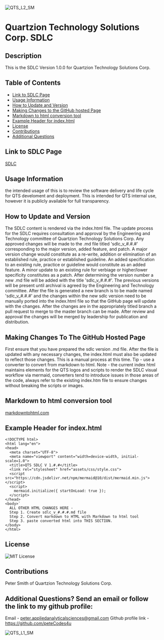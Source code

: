 ![QTS_L2_SM](https://github.com/user-attachments/assets/ed4c1b25-1804-4601-8e5a-e6e5f7507c0a)

# Quartzion Technology Solutions Corp. SDLC

## Description
This is the SDLC Version 1.0.0 for Quartzion Technology Solutions Corp.

## Table of Contents
- [Link to SDLC Page](#Link-to-SDLC)
- [Usage Information](#Usage-Information)
- [How to Update and Version](#How-to-Update-and-version)
- [Making Changes to the GitHub hosted Page](#Making-Changes-To-The-GitHub-hosted-Page)
- [Markdown to html conversion tool](#Markdown-to-html-conversion-tool)
- [Example Header for index.html](#Example-Header-for-index.html)
- [License](#License)
- [Contributions](#Contributions)
- [Additional Questions](#additional-questions-send-an-email-or-follow-the-link-to-my-github-profile)

## Link to SDLC Page
[SDLC](https://quartzion.github.io/quartzion-sdlc/)

## Usage Information
the intended usage of this is to review the software delivery and life cycle for QTS develoment and deployment. This is intended for QTS internal use, however it is publicly available for full transparency.

## How to Update and Version
The SDLC content is rendered via the index.html file. The update process for the SDLC requires consultation and approval by the Engineering and Technology committee of Quartzion Technology Solutions Corp. Any approved changes will be made to the .md file titled 'sdlc_v_#.#.#' corresponding to the major version, added feature, and patch. A major version change would constitute as a re-write, addition or elimination of an established rule, practice or established guideline. An added specification to an existing rule, practice or guideline would constitute as an added feature. A minor update to an existing rule for verbiage or higher/lower specificity constitutes as a patch. After determining the version number a new .md file will be added with the title 'sdlc_v_#.#.#'. The previous versions will be present until archival is agreed by the Engineering and Technology committee. After the file is generated a new branch is to be made named 'sdlc_v_#.#.#' and the changes within the new sdlc version need to be manually ported into the index.html file so that the GitHub page will update with the changes. After the changes are in the appropriately titled branch a pull request to merge to the master branch can be made. After review and approval the changes will be merged by leadership for publication and distribution.

## Making Changes To The GitHub Hosted Page
First ensure that you have prepared the sdlc version .md file. After the file is updated with any necessary changes, the index.html must also be updated to reflect those changes. This is a manual process at this time. Tip - use a converter to convert from markdown to html. Note - the current index html maintains elements for the QTS logos and scripts to render the SDLC visual workflow via mermaid, converters tend to introduce issues in those areas of the code, always refer to the existing index.htm file to ensure changes without breaking the scripts or images.  

## Markdown to html conversion tool
[markdowntohtml.com](https://markdowntohtml.com/)

## Example Header for index.html
```
<!DOCTYPE html>
<html lang="en">
<head>
  <meta charset="UTF-8">
  <meta name="viewport" content="width=device-width, initial-scale=1.0">
  <title>QTS SDLC V 1.#.#</title>
  <link rel="stylesheet" href="assets/css/style.css">
  <script src="https://cdn.jsdelivr.net/npm/mermaid@10/dist/mermaid.min.js"></script>
  <script>
    mermaid.initialize({ startOnLoad: true });
  </script>
</head>
<body>`
  ALL OTHER HTML CHANGES HERE -
  Step 1. Create sdlc_v_#.#.#.md file
  Step 2. Convert markdown to HTML with Markdown to html tool
  Step 3. paste converted html into THIS SECTION. 
</body>
</html>
```
## License
![MIT License](https://img.shields.io/badge/License-MIT-yellow.svg)

## Contributions
Peter Smith of Quartzion Technology Solutions Corp.

## Additional Questions? Send an email or follow the link to my github profile:
Email - peter.appliedanalyticalsciences@gmail.com 
Github profile link - https://github.com/peteCodes4u

![QTS_L1_SM](https://github.com/user-attachments/assets/23d2ff89-b154-400d-8f1d-ee44fa2768f5)




